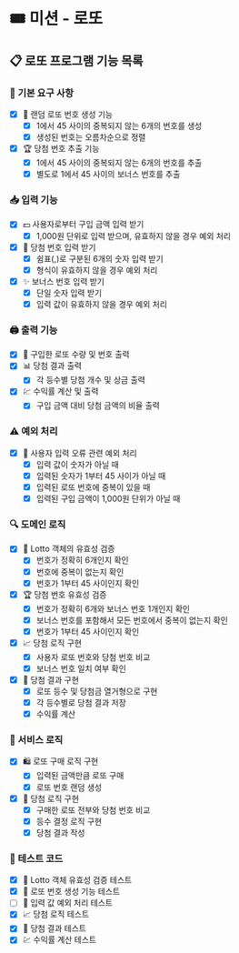 # 🎟 미션 - 로또
## 📋 로또 프로그램 기능 목록

### 🎯 기본 요구 사항
- [x] 🔢 랜덤 로또 번호 생성 기능
    - [x] 1에서 45 사이의 중복되지 않는 6개의 번호를 생성
    - [x] 생성된 번호는 오름차순으로 정렬
- [x] 🏆 당첨 번호 추출 기능
    - [x] 1에서 45 사이의 중복되지 않는 6개의 번호를 추출
    - [x] 별도로 1에서 45 사이의 보너스 번호를 추출

### 📥 입력 기능
- [x] 💵 사용자로부터 구입 금액 입력 받기
    - [x] 1,000원 단위로 입력 받으며, 유효하지 않을 경우 예외 처리
- [x] 📝 당첨 번호 입력 받기
    - [x] 쉼표(,)로 구분된 6개의 숫자 입력 받기
    - [x] 형식이 유효하지 않을 경우 예외 처리
- [x] ✨ 보너스 번호 입력 받기
    - [x] 단일 숫자 입력 받기
    - [x] 입력 값이 유효하지 않을 경우 예외 처리

### 🖨 출력 기능
- [x] 🎫 구입한 로또 수량 및 번호 출력
- [x] 📊 당첨 결과 출력
    - [x] 각 등수별 당첨 개수 및 상금 출력
- [x] 💹 수익률 계산 및 출력
    - [x] 구입 금액 대비 당첨 금액의 비율 출력

### ⚠️ 예외 처리
- [x] 🚫 사용자 입력 오류 관련 예외 처리
    - [x] 입력 값이 숫자가 아닐 때
    - [x] 입력된 숫자가 1부터 45 사이가 아닐 때
    - [x] 입력된 로또 번호에 중복이 있을 때
    - [x] 입력된 구입 금액이 1,000원 단위가 아닐 때

### 🔍 도메인 로직
- [x] 🧾 Lotto 객체의 유효성 검증
    - [x] 번호가 정확히 6개인지 확인
    - [x] 번호에 중복이 없는지 확인
    - [x] 번호가 1부터 45 사이인지 확인
- [x] 🏆 당첨 번호 유효성 검증
    - [x] 번호가 정확히 6개와 보너스 번호 1개인지 확인
    - [x] 보너스 번호를 포함해서 모든 번호에서 중복이 없는지 확인
    - [x] 번호가 1부터 45 사이인지 확인
- [x] 📈 당첨 로직 구현
    - [x] 사용자 로또 번호와 당첨 번호 비교
    - [x] 보너스 번호 일치 여부 확인
- [x] 🏅 당첨 결과 구현
    - [x] 로또 등수 및 당첨금 열거형으로 구현
    - [x] 각 등수별로 당첨 결과 저장
    - [x] 수익률 계산

### 🛒 서비스 로직
- [x] 🛍 로또 구매 로직 구현
    - [x] 입력된 금액만큼 로또 구매
    - [x] 로또 번호 랜덤 생성
- [x] 🎰 당첨 로직 구현
    - [x] 구매한 로또 전부와 당첨 번호 비교
    - [x] 등수 결정 로직 구현
    - [x] 당첨 결과 작성

### 🧪 테스트 코드
- [x] 🧾 Lotto 객체 유효성 검증 테스트
- [x] 🔢 로또 번호 생성 기능 테스트
- [ ] 🚫 입력 값 예외 처리 테스트
- [x] 📈 당첨 로직 테스트
- [x] 🏅 당첨 결과 테스트
- [x] 💹 수익률 계산 테스트
